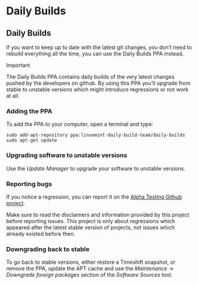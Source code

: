 # Daily Builds

## Daily Builds

If you want to keep up to date with the latest git changes, you don’t need to rebuild everything all the time, you can use the Daily Builds PPA instead.

Important

The Daily Builds PPA contains daily builds of the very latest changes pushed by the developers on github. By using this PPA you’ll upgrade from stable to unstable versions which might introduce regressions or not work at all.

### Adding the PPA

To add the PPA to your computer, open a terminal and type:

```
sudo add-apt-repository ppa:linuxmint-daily-build-team/daily-builds
sudo apt-get update
```

### Upgrading software to unstable versions

Use the _Update Manager_ to upgrade your software to unstable versions.

### Reporting bugs

If you notice a regression, you can report it on the [Alpha Testing Github project](https://github.com/linuxmint/alpha-testing).

Make sure to read the disclaimers and information provided by this project before reporting issues. This project is only about regressions which appeared after the latest stable version of projects, not issues which already existed before then.

### Downgrading back to stable

To go back to stable versions, either restore a Timeshift snapshot, or remove the PPA, update the APT cache and use the _Maintenance -> Downgrade foreign packages_ section of the _Software Sources_ tool.

